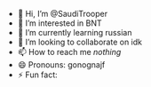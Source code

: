 - 👋 Hi, I’m @SaudiTrooper
- 👀 I’m interested in BNT
- 🌱 I’m currently learning russian
- 💞️ I’m looking to collaborate on idk
- 📫 How to reach me *nothing*
- 😄 Pronouns: gonognajf
- ⚡ Fun fact: 

<!---
SaudiTrooper/SaudiTrooper is a ✨ special ✨ repository because its `README.md` (this file) appears on your GitHub profile.
You can click the Preview link to take a look at your changes.
--->
